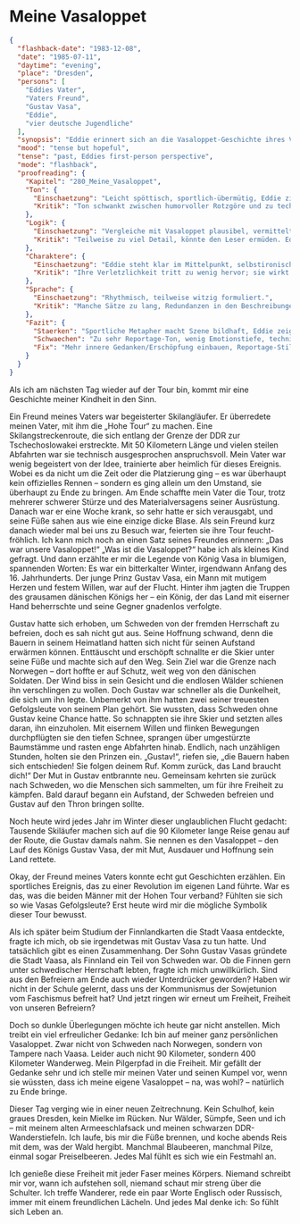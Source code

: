 # Meine Vasaloppet

```json
{
  "flashback-date": "1983-12-08",
  "date": "1985-07-11",
  "daytime": "evening",
  "place": "Dresden",
  "persons": [
    "Eddies Vater",
    "Vaters Freund",
    "Gustav Vasa",
    "Eddie",
    "vier deutsche Jugendliche"
  ],
  "synopsis": "Eddie erinnert sich an die Vasaloppet-Geschichte ihres Vaters und sieht ihre eigene Flucht als persönlichen Vasaloppet, bis sie im finnischen Wald auf vier junge Deutsche trifft.",
  "mood": "tense but hopeful",
  "tense": "past, Eddies first-person perspective",
  "mode": "flashback",
  "proofreading": {
    "Kapitel": "280_Meine_Vasaloppet",
    "Ton": {
      "Einschaetzung": "Leicht spöttisch, sportlich-übermütig, Eddie zieht Vergleiche zum Skirennen.",
      "Kritik": "Ton schwankt zwischen humorvoller Rotzgöre und zu technischer Beschreibung. Streckenweise wirkt es wie Sportreportage."
    },
    "Logik": {
      "Einschaetzung": "Vergleiche mit Vasaloppet plausibel, vermittelt Anstrengung und Leistung.",
      "Kritik": "Teilweise zu viel Detail, könnte den Leser ermüden. Eddie wirkt fast überinformiert über sportliche Abläufe."
    },
    "Charaktere": {
      "Einschaetzung": "Eddie steht klar im Mittelpunkt, selbstironisch, kämpferisch.",
      "Kritik": "Ihre Verletzlichkeit tritt zu wenig hervor; sie wirkt eher cool als erschöpft oder unsicher."
    },
    "Sprache": {
      "Einschaetzung": "Rhythmisch, teilweise witzig formuliert.",
      "Kritik": "Manche Sätze zu lang, Redundanzen in den Beschreibungen. Füllwörter könnten reduziert werden."
    },
    "Fazit": {
      "Staerken": "Sportliche Metapher macht Szene bildhaft, Eddie zeigt Energie und Durchhaltewillen.",
      "Schwaechen": "Zu sehr Reportage-Ton, wenig Emotionstiefe, technische Detailfülle.",
      "Fix": "Mehr innere Gedanken/Erschöpfung einbauen, Reportage-Stil reduzieren, Sprache straffen."
    }
  }
}
```

Als ich am nächsten Tag wieder auf der Tour bin, kommt mir eine Geschichte
meiner Kindheit in den Sinn.

Ein Freund meines Vaters war begeisterter Skilangläufer. Er überredete meinen
Vater, mit ihm die „Hohe Tour“ zu machen. Eine Skilangstreckenroute, die sich
entlang der Grenze der DDR zur Tschechoslowakei erstreckte. Mit 50 Kilometern
Länge und vielen steilen Abfahrten war sie technisch ausgesprochen
anspruchsvoll. Mein Vater war wenig begeistert von der Idee, trainierte aber
heimlich für dieses Ereignis. Wobei es da nicht um die Zeit oder die Platzierung
ging – es war überhaupt kein offizielles Rennen – sondern es ging allein um den
Umstand, sie überhaupt zu Ende zu bringen. Am Ende schaffte mein Vater die Tour,
trotz mehrerer schwerer Stürze und des Materialversagens seiner Ausrüstung.
Danach war er eine Woche krank, so sehr hatte er sich verausgabt, und seine Füße
sahen aus wie eine einzige dicke Blase. Als sein Freund kurz danach wieder mal
bei uns zu Besuch war, feierten sie ihre Tour feucht-fröhlich. Ich kann mich
noch an einen Satz seines Freundes erinnern: „Das war unsere Vasaloppet!“ „Was
ist die Vasaloppet?“ habe ich als kleines Kind gefragt. Und dann erzählte er mir
die Legende von König Vasa in blumigen, spannenden Worten: Es war ein
bitterkalter Winter, irgendwann Anfang des 16. Jahrhunderts. Der junge Prinz
Gustav Vasa, ein Mann mit mutigem Herzen und festem Willen, war auf der Flucht.
Hinter ihm jagten die Truppen des grausamen dänischen Königs her – ein König,
der das Land mit eiserner Hand beherrschte und seine Gegner gnadenlos verfolgte.

Gustav hatte sich erhoben, um Schweden von der fremden Herrschaft zu befreien,
doch es sah nicht gut aus. Seine Hoffnung schwand, denn die Bauern in seinem
Heimatland hatten sich nicht für seinen Aufstand erwärmen können. Enttäuscht und
erschöpft schnallte er die Skier unter seine Füße und machte sich auf den Weg.
Sein Ziel war die Grenze nach Norwegen – dort hoffte er auf Schutz, weit weg von
den dänischen Soldaten. Der Wind biss in sein Gesicht und die endlosen Wälder
schienen ihn verschlingen zu wollen. Doch Gustav war schneller als die
Dunkelheit, die sich um ihn legte. Unbemerkt von ihm hatten zwei seiner
treuesten Gefolgsleute von seinem Plan gehört. Sie wussten, dass Schweden ohne
Gustav keine Chance hatte. So schnappten sie ihre Skier und setzten alles daran,
ihn einzuholen. Mit eisernem Willen und flinken Bewegungen durchpflügten sie den
tiefen Schnee, sprangen über umgestürzte Baumstämme und rasten enge Abfahrten
hinab. Endlich, nach unzähligen Stunden, holten sie den Prinzen ein. „Gustav!“,
riefen sie, „die Bauern haben sich entschieden! Sie folgen deinem Ruf. Komm
zurück, das Land braucht dich!“ Der Mut in Gustav entbrannte neu. Gemeinsam
kehrten sie zurück nach Schweden, wo die Menschen sich sammelten, um für ihre
Freiheit zu kämpfen. Bald darauf begann ein Aufstand, der Schweden befreien und
Gustav auf den Thron bringen sollte.

Noch heute wird jedes Jahr im Winter dieser unglaublichen Flucht gedacht:
Tausende Skiläufer machen sich auf die 90 Kilometer lange Reise genau auf der
Route, die Gustav damals nahm. Sie nennen es den Vasaloppet – den Lauf des
Königs Gustav Vasa, der mit Mut, Ausdauer und Hoffnung sein Land rettete.

Okay, der Freund meines Vaters konnte echt gut Geschichten erzählen. Ein
sportliches Ereignis, das zu einer Revolution im eigenen Land führte. War es
das, was die beiden Männer mit der Hohen Tour verband? Fühlten sie sich so wie
Vasas Gefolgsleute? Erst heute wird mir die mögliche Symbolik dieser Tour
bewusst.

Als ich später beim Studium der Finnlandkarten die Stadt Vaasa entdeckte, fragte
ich mich, ob sie irgendetwas mit Gustav Vasa zu tun hatte. Und tatsächlich gibt
es einen Zusammenhang. Der Sohn Gustav Vasas gründete die Stadt Vaasa, als
Finnland ein Teil von Schweden war. Ob die Finnen gern unter schwedischer
Herrschaft lebten, fragte ich mich unwillkürlich. Sind aus den Befreiern am Ende
auch wieder Unterdrücker geworden? Haben wir nicht in der Schule gelernt, dass
uns der Kommunismus der Sowjetunion vom Faschismus befreit hat? Und jetzt ringen
wir erneut um Freiheit, Freiheit von unseren Befreiern?

Doch so dunkle Überlegungen möchte ich heute gar nicht anstellen. Mich treibt
ein viel erfreulicher Gedanke: Ich bin auf meiner ganz persönlichen Vasaloppet.
Zwar nicht von Schweden nach Norwegen, sondern von Tampere nach Vaasa. Leider
auch nicht 90 Kilometer, sondern 400 Kilometer Wanderweg. Mein Pilgerpfad in die
Freiheit. Mir gefällt der Gedanke sehr und ich stelle mir meinen Vater und
seinen Kumpel vor, wenn sie wüssten, dass ich meine eigene Vasaloppet – na, was
wohl? – natürlich zu Ende bringe.

Dieser Tag verging wie in einer neuen Zeitrechnung. Kein Schulhof, kein graues
Dresden, kein Mielke im Rücken. Nur Wälder, Sümpfe, Seen und ich – mit meinem
alten Armeeschlafsack und meinen schwarzen DDR-Wanderstiefeln. Ich laufe, bis
mir die Füße brennen, und koche abends Reis mit dem, was der Wald hergibt.
Manchmal Blaubeeren, manchmal Pilze, einmal sogar Preiselbeeren. Jedes Mal fühlt
es sich wie ein Festmahl an.

Ich genieße diese Freiheit mit jeder Faser meines Körpers. Niemand schreibt mir
vor, wann ich aufstehen soll, niemand schaut mir streng über die Schulter. Ich
treffe Wanderer, rede ein paar Worte Englisch oder Russisch, immer mit einem
freundlichen Lächeln. Und jedes Mal denke ich: So fühlt sich Leben an.
